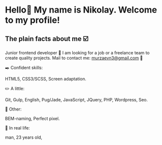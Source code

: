# Hello👋 My name is Nikolay. Welcome to my profile!
## The plain facts about me ☑️ 
Junior frontend developer 🔰 I am looking for a job or a freelance team to create quality projects. Mail to contact me: murzaevn3@gmail.com 📧

✒️ Сonfident skills:

HTML5,
CSS3/SCSS,
Screen аdaptation.

✏️ A little:

Git,
Gulp,
English,
Pug/Jade,
JavaScript, JQuery,
PHP, Wordpress, Seo.

📂 Other:

BEM-naming,
Perfect pixel.

👦 In real life:

man,
23 years old,

